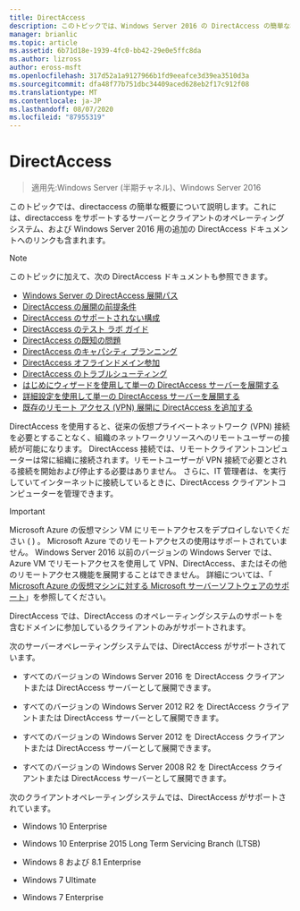 ```yaml
---
title: DirectAccess
description: このトピックでは、Windows Server 2016 の DirectAccess の簡単な概要について説明します。
manager: brianlic
ms.topic: article
ms.assetid: 6b71d18e-1939-4fc0-bb42-29e0e5ffc8da
ms.author: lizross
author: eross-msft
ms.openlocfilehash: 317d52a1a9127966b1fd9eeafce3d39ea3510d3a
ms.sourcegitcommit: dfa48f77b751dbc34409aced628eb2f17c912f08
ms.translationtype: MT
ms.contentlocale: ja-JP
ms.lasthandoff: 08/07/2020
ms.locfileid: "87955319"
---
```

# <a name="directaccess"></a>DirectAccess

>適用先:Windows Server (半期チャネル)、Windows Server 2016

このトピックでは、directaccess の簡単な概要について説明します。これには、directaccess をサポートするサーバーとクライアントのオペレーティングシステム、および Windows Server 2016 用の追加の DirectAccess ドキュメントへのリンクも含まれます。

> [!NOTE]
> このトピックに加えて、次の DirectAccess ドキュメントも参照できます。
>
> -   [Windows Server の DirectAccess 展開パス](DirectAccess-Deployment-Paths-in-Windows-Server.md)
> -   [DirectAccess の展開の前提条件](Prerequisites-for-Deploying-DirectAccess.md)
> -   [DirectAccess のサポートされない構成](DirectAccess-Unsupported-Configurations.md)
> -   [DirectAccess のテスト ラボ ガイド](DirectAccess-Test-Lab-Guides.md)
> -   [DirectAccess の既知の問題](DirectAccess-Known-Issues.md)
> -   [DirectAccess のキャパシティ プランニング](DirectAccess-Capacity-Planning.md)
> -   [DirectAccess オフラインドメイン参加](DirectAccess-Offline-Domain-Join.md)
> -   [DirectAccess のトラブルシューティング](Troubleshooting-DirectAccess.md)
> -   [はじめにウィザードを使用して単一の DirectAccess サーバーを展開する](single-server-wizard/Deploy-a-Single-DirectAccess-Server-Using-the-Getting-Started-Wizard.md)
> -   [詳細設定を使用して単一の DirectAccess サーバーを展開する](single-server-advanced/Deploy-a-Single-DirectAccess-Server-with-Advanced-Settings.md)
> -   [既存のリモート アクセス (VPN) 展開に DirectAccess を追加する](add-to-existing-vpn/Add-DirectAccess-to-an-Existing-Remote-Access-VPN-Deployment.md)

DirectAccess を使用すると、従来の仮想プライベートネットワーク (VPN) 接続を必要とすることなく、組織のネットワークリソースへのリモートユーザーの接続が可能になります。 DirectAccess 接続では、リモートクライアントコンピューターは常に組織に接続されます。リモートユーザーが VPN 接続で必要とされる接続を開始および停止する必要はありません。 さらに、IT 管理者は、を実行していてインターネットに接続しているときに、DirectAccess クライアントコンピューターを管理できます。

>[!IMPORTANT]
>Microsoft Azure の仮想マシン VM にリモートアクセスをデプロイしないでください \( \) 。 Microsoft Azure でのリモートアクセスの使用はサポートされていません。 Windows Server 2016 以前のバージョンの Windows Server では、Azure VM でリモートアクセスを使用して VPN、DirectAccess、またはその他のリモートアクセス機能を展開することはできません。 詳細については、「 [Microsoft Azure の仮想マシンに対する Microsoft サーバーソフトウェアのサポート](https://support.microsoft.com/help/2721672/microsoft-server-software-support-for-microsoft-azure-virtual-machines)」を参照してください。

DirectAccess では、DirectAccess のオペレーティングシステムのサポートを含むドメインに参加しているクライアントのみがサポートされます。

次のサーバーオペレーティングシステムでは、DirectAccess がサポートされています。

-   すべてのバージョンの Windows Server 2016 を DirectAccess クライアントまたは DirectAccess サーバーとして展開できます。

-   すべてのバージョンの Windows Server 2012 R2 を DirectAccess クライアントまたは DirectAccess サーバーとして展開できます。

-   すべてのバージョンの Windows Server 2012 を DirectAccess クライアントまたは DirectAccess サーバーとして展開できます。

-   すべてのバージョンの Windows Server 2008 R2 を DirectAccess クライアントまたは DirectAccess サーバーとして展開できます。

次のクライアントオペレーティングシステムでは、DirectAccess がサポートされています。

-   Windows 10 Enterprise

-   Windows 10 Enterprise 2015 Long Term Servicing Branch (LTSB)

-   Windows 8 および 8.1 Enterprise

-   Windows 7 Ultimate

-   Windows 7 Enterprise
